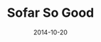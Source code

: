 ---
layout: post
title:  "Sofar So Good"
project_name: "sofar_so_good"
publication:  "Totally Stockholm #33"
publication_link: "https://issuu.com/hkmpublishing/docs/ts_33/12"
date: 2014-10-20
description_first_letter: "A"
description: " closer look at the Stockholm branch of the movement that wanted to claim back the magic of live music, by setting up intimate gigs in people’s living rooms around the world."
flipbook_images: ["page_01.jpg.webp", "page_12.jpg.webp", "page_13.jpg.webp", "page_14.jpg.webp", "page_15.jpg.webp"]
---